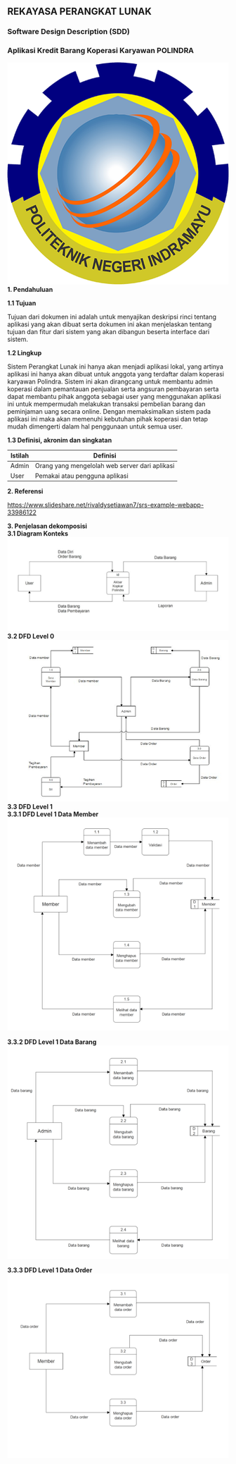 

## REKAYASA PERANGKAT LUNAK
### Software Design Description (SDD)
### Aplikasi Kredit Barang Koperasi Karyawan POLINDRA
![logo](/image/polindra.png)<br>
**1. Pendahuluan**

**1.1 Tujuan**

Tujuan dari dokumen ini adalah untuk menyajikan deskripsi rinci tentang aplikasi yang akan dibuat serta dokumen ini akan menjelaskan tentang tujuan dan fitur dari sistem yang akan dibangun beserta interface dari sistem.
		
**1.2 Lingkup**
		
Sistem Perangkat Lunak ini hanya akan menjadi aplikasi lokal, yang artinya aplikasi ini hanya akan dibuat untuk anggota yang terdaftar dalam koperasi karyawan Polindra. Sistem ini akan dirangcang untuk membantu admin koperasi dalam pemantauan penjualan serta angsuran pembayaran serta dapat membantu pihak anggota sebagai user yang menggunakan aplikasi ini untuk mempermudah melakukan transaksi pembelian barang dan peminjaman uang secara online. Dengan memaksimalkan sistem pada aplikasi ini maka akan memenuhi kebutuhan pihak koperasi dan tetap mudah dimengerti dalam hal penggunaan untuk semua user.
		
**1.3 Definisi, akronim dan singkatan**
		
| Istilah | Definisi                                       |
|---------|------------------------------------------------|
| Admin   | Orang yang mengelolah web server dari aplikasi |
| User    | Pemakai atau pengguna aplikasi                 |

**2. Referensi**<br>

https://www.slideshare.net/rivaldysetiawan7/srs-example-webapp-33986122 <br>

**3. Penjelasan dekomposisi**<br>
**3.1 Diagram Konteks**<br>
![diagram konteks](/image/Diagram%20konteks.jpeg)<br>
**3.2 DFD Level 0**<br>
![DFD level 0](/image/DFD%20Level%200.jpeg)<br>
**3.3 DFD Level 1**<br>
**3.3.1 DFD Level 1 Data Member**<br>
![DFD LvL 1 Data Member](/image/DFD%20lvl%201%20Data%20Member.png)

**3.3.2 DFD Level 1 Data Barang**<br>
![DFD LvL 1 Data Barang](/image/DFD%20lvl%201%20Data%20Barang.png)

**3.3.3 DFD Level 1 Data Order**<br>
![DFD LEVEL 1 DATA ORDER](/image/DFD%20lvl%201%20Data%20Order.png)
